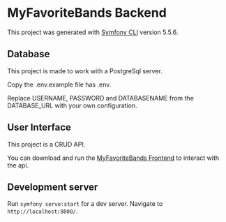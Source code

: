 # MyFavoriteBands Backend

This project was generated with [Symfony CLI](https://github.com/symfony-cli/symfony-cli) version 5.5.6.

## Database

This project is made to work with a PostgreSql server.

Copy the .env.example file has .env.

Replace USERNAME, PASSWORD and DATABASENAME from the DATABASE_URL with your own configuration.

## User Interface

This project is a CRUD API. 

You can download and run the [MyFavoriteBands Frontend](https://github.com/the1alt/test_WinLassie_Frontend.git) to interact with the api.

## Development server

Run `symfony serve:start` for a dev server. Navigate to `http://localhost:8000/`.

